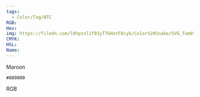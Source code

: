 ```yaml
---
tags:
  - Color/Tag/NTC
RGB:
Hex:
img: https://filedn.com/l0hpzxl1f01yT7GHxtF8cyk/Color%20Snake/SVG_Tumb%20Mass%20No%20Name/800000.svg
CMYK:
HSL:
Name:
---
```

Maroon
```palette
#800000
```
RGB
